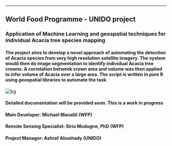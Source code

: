 ---
## World Food Programme - UNIDO project

### Application of Machine Learning and geospatial techniques for individual Acacia tree species mapping
#### The project aims to develop a novel approach of automating the detection of Acacia species from very high resolution satellite imagery. The system would then do image segmentation to identify individual Acacia tree crowns. A correlation betweek crown area and volume was then applied to infer volume of Acacia over a large area. The script is written in pure R using geospatial libraries to automate the task.
![bg](img/esa.jpg)
#### Detailed documentation will be provided soon. This is a work in progress

#### Main Developer: Michael Manalili (WFP)
#### Remote Sensing Specialist: Sirio Modugno, PhD (WFP)
#### Project Manager: Ashraf Abushady (UNIDO)
